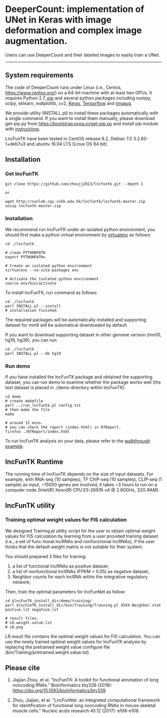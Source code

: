 # DeeperCount: implementation of UNet in Keras with image deformation and complex image augmentation.

Users can use DeeperCount and their labeled images to easily train a UNet.

--------------
## System requirements

The code of DeeperCount runs under Linux (i.e., Centos, https://www.centos.org/) on a 64-bit machine with at least two GPUs. It requires Python 2.7, [pip](https://bootstrap.pypa.io/get-pip.py) and several python packages including numpy, scipy, sklearn, matplotlib, cv2, [Keras](https://github.com/keras-team/keras), [Tensorflow](https://github.com/tensorflow/tensorflow) and [imgaug](https://github.com/aleju/imgaug).

We provide utility (INSTALL.pl) to install these packages automatically with a single command. If you want to install them manually, please download get-pip.py from https://bootstrap.pypa.io/get-pip.py and install pip module with [instructions](https://pip.pypa.io/en/stable/installing/).

LncFunTK have been tested in CentOS release 6.2, Debian 7.0 3.2.60-1+deb7u3 and ubuntu 16.04 LTS (Linux OS 64 bit).

## Installation

### Get lncFunTK
```
git clone https://github.com/zhoujj2013/lncfuntk.git --depth 1

or

wget http://sunlab.cpy.cuhk.edu.hk/lncfuntk/lncfuntk-master.zip
unzip lncfuntk-master.zip
```

### Installation

We recommend run lncFunTK under an isolated python environment, you should first make a python virtual environment by [virtualenv](https://virtualenv.pypa.io/en/stable/) as follows:

```
cd ./lncfuntk

# clean PYTHONPATH
export PYTHONPATH=

# Create an isolated python environment
virtualenv --no-site-packages env

# Activate the isolated python environment
source env/bin/activate
```

To install lncFunTK, run command as follows:

```
cd ./lncfuntk
perl INSTALL.pl --install
# installation finished.
```

The required packages will be automatically installed and supporting dataset for mm9 will be automatical downloaded by default. 

If you want to download supporting dataset in other genome version (mm10, hg19, hg38), you can run:

```
cd ./lncfuntk
perl INSTALL.pl --db hg19
```

### Run demo

If you have installed the lncFunTK package and obtained the supporting dataset, you can run demo to examine whether the package works well (the test dataset is placed in ./demo directory within lncFunTK).

```
cd demo
# create makefile
perl ../run_lncfuntk.pl config.txt
# then make the file
make

# around 15 mins.
# you can check the report (index.html) in 07Report.
firefox ./07Report/index.html
```

To run lncFunTK analysis on your data, please refer to the [walkthrough example](https://github.com/zhoujj2013/lncfuntk/blob/master/walkthroughexample.md).

## lncFunTK Runtime

The running time of lncFunTK depends on the size of input datasets. For example, with RNA-seq (10 samples), TF ChIP-seq (10 samples), CLIP-seq (1 sample) as input, ~15000 genes are involved,  it takes ~3 hours to run on a computer node (Intel(R) Xeon(R) CPU E5-2697A v4 @ 2.60GHz, 32G RAM).

## lncFunTK utility

### Training optimal weight values for FIS calculation

We designed Training.pl utility script for the user to obtain optimal weight values for FIS calculation by learning from a user provided training dataset (i.e., a set of func-tional lncRNAs and nonfunctional lncRNAs), if the user thinks that the default weight matrix is not suitable for their system.

You should prepared 3 files for training:

1. a list of functional lncRNAs as positive dataset;
2. a list of nonfunctional lncRNAs (FPKM > 0.05) as negative dataset;
3. Neighbor counts for each lncRNA within the integrative regulatory network;

Then, train the optimal parameters for lncFunNet as follow:

```
cd $lncFunTK_install_dir/demo/training/
perl $lncFunTK_install_dir/bin/Training/Training.pl XXXX.Neighbor.stat postive.lst negative.lst

# result files:
# LR.weight.value.lst
# LR.png
```

LR.result file contains the optimal weight values for FIS calculation. You can use the newly trained optimal weight values for lncFunTK analysis by replacing the pretrained weight value configure file (bin/Training/pretrained.weight.value.lst). 

## Please cite

1. Jiajian Zhou, et al. "lncFunTK: A toolkit for functional annotation of long noncoding RNAs." Bioinformatics bty339 (2018): https://doi.org/10.1093/bioinformatics/bty339

2. Zhou, Jiajian, et al. "LncFunNet: an integrated computational framework for identification of functional long noncoding RNAs in mouse skeletal muscle cells." Nucleic acids research 45.12 (2017): e108-e108.
